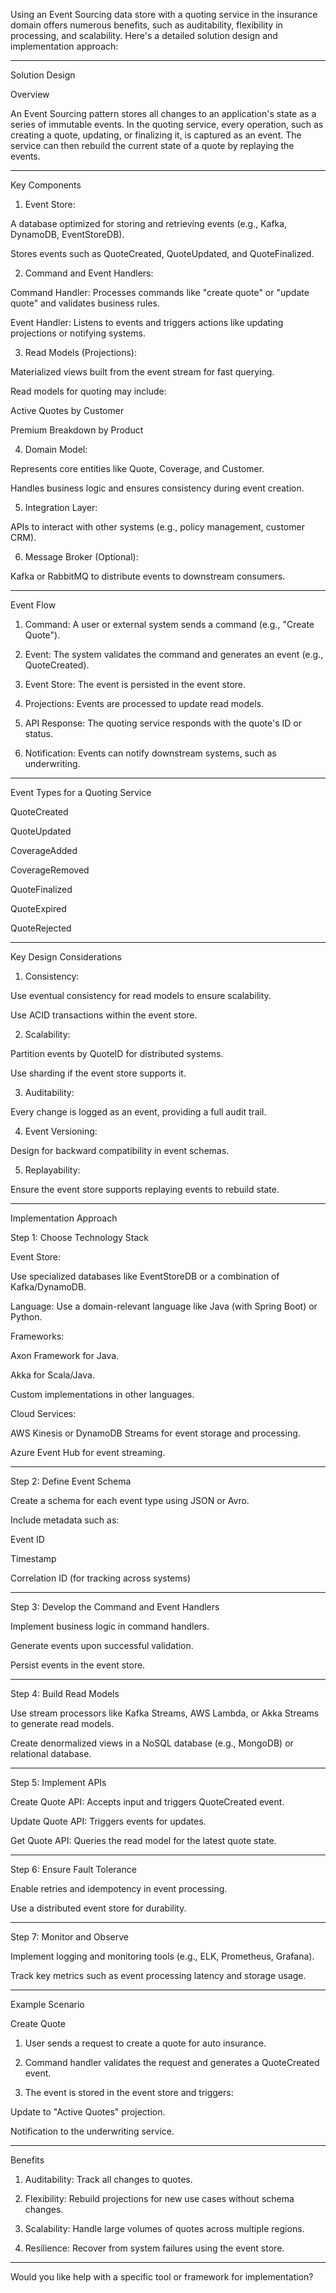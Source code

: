 Using an Event Sourcing data store with a quoting service in the insurance domain offers numerous benefits, such as auditability, flexibility in processing, and scalability. Here's a detailed solution design and implementation approach:


---

Solution Design

Overview

An Event Sourcing pattern stores all changes to an application's state as a series of immutable events. In the quoting service, every operation, such as creating a quote, updating, or finalizing it, is captured as an event. The service can then rebuild the current state of a quote by replaying the events.


---

Key Components

1. Event Store:

A database optimized for storing and retrieving events (e.g., Kafka, DynamoDB, EventStoreDB).

Stores events such as QuoteCreated, QuoteUpdated, and QuoteFinalized.



2. Command and Event Handlers:

Command Handler: Processes commands like "create quote" or "update quote" and validates business rules.

Event Handler: Listens to events and triggers actions like updating projections or notifying systems.



3. Read Models (Projections):

Materialized views built from the event stream for fast querying.

Read models for quoting may include:

Active Quotes by Customer

Premium Breakdown by Product




4. Domain Model:

Represents core entities like Quote, Coverage, and Customer.

Handles business logic and ensures consistency during event creation.



5. Integration Layer:

APIs to interact with other systems (e.g., policy management, customer CRM).



6. Message Broker (Optional):

Kafka or RabbitMQ to distribute events to downstream consumers.





---

Event Flow

1. Command: A user or external system sends a command (e.g., "Create Quote").


2. Event: The system validates the command and generates an event (e.g., QuoteCreated).


3. Event Store: The event is persisted in the event store.


4. Projections: Events are processed to update read models.


5. API Response: The quoting service responds with the quote's ID or status.


6. Notification: Events can notify downstream systems, such as underwriting.




---

Event Types for a Quoting Service

QuoteCreated

QuoteUpdated

CoverageAdded

CoverageRemoved

QuoteFinalized

QuoteExpired

QuoteRejected



---

Key Design Considerations

1. Consistency:

Use eventual consistency for read models to ensure scalability.

Use ACID transactions within the event store.



2. Scalability:

Partition events by QuoteID for distributed systems.

Use sharding if the event store supports it.



3. Auditability:

Every change is logged as an event, providing a full audit trail.



4. Event Versioning:

Design for backward compatibility in event schemas.



5. Replayability:

Ensure the event store supports replaying events to rebuild state.





---

Implementation Approach

Step 1: Choose Technology Stack

Event Store:

Use specialized databases like EventStoreDB or a combination of Kafka/DynamoDB.


Language: Use a domain-relevant language like Java (with Spring Boot) or Python.

Frameworks:

Axon Framework for Java.

Akka for Scala/Java.

Custom implementations in other languages.


Cloud Services:

AWS Kinesis or DynamoDB Streams for event storage and processing.

Azure Event Hub for event streaming.




---

Step 2: Define Event Schema

Create a schema for each event type using JSON or Avro.

Include metadata such as:

Event ID

Timestamp

Correlation ID (for tracking across systems)




---

Step 3: Develop the Command and Event Handlers

Implement business logic in command handlers.

Generate events upon successful validation.

Persist events in the event store.



---

Step 4: Build Read Models

Use stream processors like Kafka Streams, AWS Lambda, or Akka Streams to generate read models.

Create denormalized views in a NoSQL database (e.g., MongoDB) or relational database.



---

Step 5: Implement APIs

Create Quote API: Accepts input and triggers QuoteCreated event.

Update Quote API: Triggers events for updates.

Get Quote API: Queries the read model for the latest quote state.



---

Step 6: Ensure Fault Tolerance

Enable retries and idempotency in event processing.

Use a distributed event store for durability.



---

Step 7: Monitor and Observe

Implement logging and monitoring tools (e.g., ELK, Prometheus, Grafana).

Track key metrics such as event processing latency and storage usage.



---

Example Scenario

Create Quote

1. User sends a request to create a quote for auto insurance.


2. Command handler validates the request and generates a QuoteCreated event.


3. The event is stored in the event store and triggers:

Update to "Active Quotes" projection.

Notification to the underwriting service.





---

Benefits

1. Auditability: Track all changes to quotes.


2. Flexibility: Rebuild projections for new use cases without schema changes.


3. Scalability: Handle large volumes of quotes across multiple regions.


4. Resilience: Recover from system failures using the event store.




---

Would you like help with a specific tool or framework for implementation?

